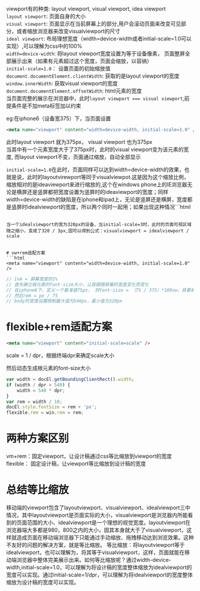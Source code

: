 viewport有的种类: layout viewport, visual viewport, idea viewport</br>
```layout viewport```: 页面自身的大小</br>
```visual viewport```: 页面显示在当前屏幕上的部分,用户会滚动页面来改变可见部分，或者缩放浏览器来改变visualviewport的尺寸</br>
```ideal viewport```: 布局理想宽度（width=device-width或者initial-scale=1.0可以实现）,可以理解为css中的100%</br>
```width=device-width```: 将layout viewport宽度设置为等于设备像素， 页面整屏全部展示出来（如果有元素超过这个宽度，页面会缩放，以容纳）</br>
```initial-scale=1.0```： 设置页面的初始缩放值</br>
```document.documentElement.clientWidth```: 获取的是layout viewport的宽度</br>
```window.innerWidth```: 获取visual viewport的宽度</br>
```document.documentElement.offsetWidth```: html元素的宽度</br>
当页面完整的展示在浏览器中，此时```layout viewport === visual viewport```,前提条件是不加meta标签加以约束</br>

eg:在iphone6（设备宽375）下，当页面设置
```html
<meta name="viewport" content="width=device-width, initial-scale=1.0" />
```
此时layout viewport 就为375px， visual viewport 也为375px</br>
当其中有一个元素宽度大于了375px时，此时的visual viewport变为该元素的宽度, 而layout viewport不变，页面通过缩放，自动全部显示</br>

```initial-scale=1.0```在此时，页面同样可以达到width=device-width的效果，也就是说，此时的layoutvirewport等同于visualviewpot.这是因为这个缩放比例，缩放相对的是ideaviewport来进行缩放的,这个在windows phone上的IE浏览器无论是横屏还是竖屏都把宽度设置为竖屏时的ideaviewport的宽度；同样width=device-width的缺陷是在iphone和ipad上，无论是竖屏还是横屏，宽度都是竖屏时idealviewport的宽度，所以两个同时一起用；如果出现这种情况```html
<meta name="viewport" content="width=300, initial-scale=1.0" />
```此时，哪个值大，就把layoutviewport的值设为他

当一个idealviewport的宽为320px的设备，当initial-scale=3时，此时的页面可视区域随之缩小，变成了320 / 3px,固可以得到公式：visualviewport = idealviewport / scale


# vw+rem适配方案
```html
<meta name="viewport" content="width=device-width, initial-scale=1.0" />
```
```js
// 1vm = 屏幕宽度的1%
// 首先确立根元素的font-size大小，让其跟随屏幕的宽度变化而变化
// 在iphone6下，定义一个基准值75px， 则font-size = （75 / 375）*100vw，其要根据媒体查询，在屏幕宽度小于或者等于320px时，取320 * 20vm也就是320 * 0.2 = 64px， 在屏幕宽度大于或者等于540px时，取540 * 20vm，也就是540*0.2 = 108px
// 然后rem = px / 75
// body的宽度设置限制最大值为540px，最小值为320px
```

# flexible+rem适配方案
```html
<meta name="viewport" content="initial-scale=scale" />
```
scale = 1 / dpr，根据终端dpr来确定scale大小

然后动态生成根元素的font-size大小
```javascript
var width = docEl.getBoundingClientRect().width;
if (width / dpr > 540) {
    width = 540 * dpr;
}
var rem = width / 10;
docEl.style.fontSize = rem + 'px';
flexible.rem = win.rem = rem;
```

# 两种方案区别
vm+rem：固定viewport，让设计稿通过css等比缩放到viewport的宽度
flexible： 固定设计稿，让viewport等比缩放到设计稿的宽度

# 总结等比缩放
移动端的viewport包含了layoutviewport、visualviewport、idealviewport三中情况，其中layoutviewport是页面实际的大小，visualviewport是浏览器内所能看到的页面范围的大小、idealviewport是一个理想的视觉宽度。layoutviewport在浏览器端大多都是980，800之内的大小，固其本身就大于了visualviewport，这样就造成页面在移动端浏览器下只能通过手动缩放、拖拽移动达到浏览效果。这种不友好的问题的解决方案，就是等比缩放。
等比缩放：将layoutviewport等于idealviewport，也可以理解为，将其等于visualviewport，这样，页面就能在移动端浏览器中整体完美展示出来。如何等比缩放呢？通过width-device-width,initial-scale=1.0，可以理解为将设计稿的宽度整体缩放为idealviewport的宽度可以实现。通过initial-scale=1/dpr，可以理解为将idealviewport的宽度整体缩放为设计稿的宽度可以实现。